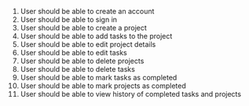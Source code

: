1. User should be able to create an account
2. User should be able to sign in
3. User should be able to create a project
4. User should be able to add tasks to the project
5. User should be able to edit project details
6. User should be able to edit tasks
7. User should be able to delete projects
8. User should be able to delete tasks
9. User should be able to mark tasks as completed
10. User should be able to mark projects as completed
11. User should be able to view history of completed tasks and projects
